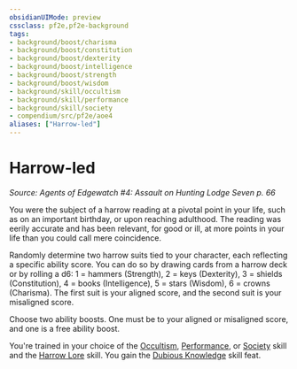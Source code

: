 ```yaml
---
obsidianUIMode: preview
cssclass: pf2e,pf2e-background
tags:
- background/boost/charisma
- background/boost/constitution
- background/boost/dexterity
- background/boost/intelligence
- background/boost/strength
- background/boost/wisdom
- background/skill/occultism
- background/skill/performance
- background/skill/society
- compendium/src/pf2e/aoe4
aliases: ["Harrow-led"]
---
```

# Harrow-led
*Source: Agents of Edgewatch #4: Assault on Hunting Lodge Seven p. 66*  

You were the subject of a harrow reading at a pivotal point in your life, such as on an important birthday, or upon reaching adulthood. The reading was eerily accurate and has been relevant, for good or ill, at more points in your life than you could call mere coincidence.

Randomly determine two harrow suits tied to your character, each reflecting a specific ability score. You can do so by drawing cards from a harrow deck or by rolling a d6: 1 = hammers (Strength), 2 = keys (Dexterity), 3 = shields (Constitution), 4 = books (Intelligence), 5 = stars (Wisdom), 6 = crowns (Charisma). The first suit is your aligned score, and the second suit is your misaligned score.

Choose two ability boosts. One must be to your aligned or misaligned score, and one is a free ability boost.

You're trained in your choice of the [Occultism](compendium/skills.md#Occultism), [Performance](compendium/skills.md#Performance), or [Society](compendium/skills.md#Society) skill and the [Harrow Lore](compendium/skills.md#Lore) skill. You gain the [Dubious Knowledge](compendium/feats/dubious-knowledge.md) skill feat.